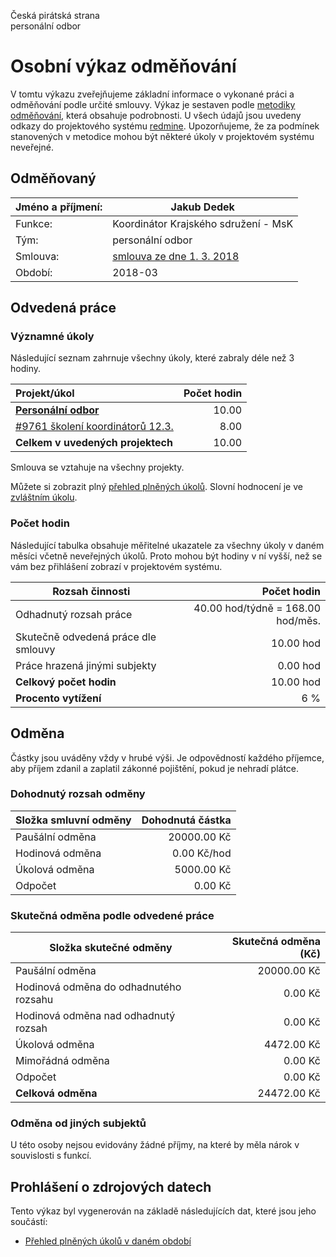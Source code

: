Česká pirátská strana  
personální odbor

Osobní výkaz odměňování
=======================

V tomtu výkazu zveřejňujeme základní informace o vykonané práci a odměňování
podle určité smlouvy. Výkaz je sestaven podle [metodiky odměňování][metodika],
která obsahuje podrobnosti. U všech údajů jsou uvedeny odkazy do projektového
systému [redmine](https://redmine.pirati.cz). Upozorňujeme, že za podmínek
stanovených v metodice mohou být některé úkoly v projektovém systému neveřejné.

Odměňovaný
----------

Jméno a příjmení:                      | Jakub Dedek
-----------------------                | --------------------
Funkce:                                | Koordinátor Krajského sdružení - MsK
Tým:                                   | personální odbor
Smlouva:                               | [smlouva ze dne 1. 3. 2018][smlouva]
Období:                                | 2018-03


Odvedená práce
--------------

### Významné úkoly

Následující seznam zahrnuje všechny úkoly, které zabraly déle než 3 hodiny.

| Projekt/úkol                              |   Počet hodin |
|:------------------------------------------|--------------:|
| **[Personální odbor][p63]**               |         10.00 |
| [#9761 školení koordinátorů 12.3.][t9761] |          8.00 |
| **Celkem v uvedených projektech**         |         10.00 |

Smlouva se vztahuje na všechny projekty. 

Můžete si zobrazit plný [přehled plněných úkolů][tasklist].
Slovní hodnocení je ve [zvláštním úkolu][hodnoceni].


### Počet hodin

Následující tabulka obsahuje měřitelné ukazatele za všechny úkoly v daném měsíci
včetně neveřejných úkolů. Proto mohou být hodiny v ní vyšší, než se vám bez
přihlášení zobrazí v projektovém systému.

Rozsah činnosti                        | Počet hodin
--------------                         | ----------:
Odhadnutý rozsah práce                 |  40.00 hod/týdně = 168.00 hod/měs.
Skutečně odvedená práce dle smlouvy    |  10.00 hod
Práce hrazená jinými subjekty          |   0.00 hod
**Celkový počet hodin**                |  10.00 hod
**Procento vytížení**                  |    6 %

Odměna
------

Částky jsou uváděny vždy v hrubé výši. Je odpovědností každého příjemce, aby
příjem zdanil a zaplatil zákonné pojištění, pokud je nehradí plátce.

### Dohodnutý rozsah odměny

Složka smluvní odměny                  | Dohodnutá částka
----------------                       | ------------------:
Paušální odměna                        | 20000.00 Kč
Hodinová odměna                        |     0.00 Kč/hod
Úkolová odměna                         |  5000.00 Kč
Odpočet                                |     0.00 Kč

### Skutečná odměna podle odvedené práce

Složka skutečné odměny                 | Skutečná odměna (Kč)
---------------------                  | ---------------------:
Paušální odměna                        | 20000.00 Kč
Hodinová odměna do odhadnutého rozsahu |     0.00 Kč
Hodinová odměna nad odhadnutý rozsah   |     0.00 Kč
Úkolová odměna                         |  4472.00 Kč
Mimořádná odměna                       |     0.00 Kč
Odpočet                                |     0.00 Kč
**Celková odměna**                     | 24472.00 Kč


### Odměna od jiných subjektů

U této osoby nejsou evidovány žádné příjmy, na které by měla nárok v souvislosti s funkcí.


Prohlášení o zdrojových datech
------------------------------

Tento výkaz byl vygenerován na základě následujících dat, které jsou jeho součástí:

* [Přehled plněných úkolů v daném období](user_report.csv)

[hodnoceni]: https://redmine.pirati.cz/issues/
[metodika]: https://redmine.pirati.cz/projects/po/wiki/Odmenovani


[p63]: https://redmine.pirati.cz/time_entries?c[]=project&c[]=user&c[]=activity&c[]=issue&c[]=hours&c[]=cf_16&c[]=spent_on&f[]=spent_on&f[]=user_id&f[]=&op[spent_on]=><&op[user_id]==&utf8=%E2%9C%93&v[spent_on][]=2018-03-01&v[spent_on][]=2018-03-31&v[user_id][]=4&v[user_id][]=8&v[user_id][]=9&f[]=project_id&op[project_id]==&v[project_id][]=63

[t9761]: https://redmine.pirati.cz/issues/9761/time_entries?c[]=project&c[]=user&c[]=activity&c[]=issue&c[]=hours&c[]=cf_16&c[]=spent_on&f[]=spent_on&f[]=user_id&f[]=&op[spent_on]=><&op[user_id]==&utf8=%E2%9C%93&v[spent_on][]=2018-03-01&v[spent_on][]=2018-03-31&v[user_id][]=4&v[user_id][]=8&v[user_id][]=9



[tasklist]: https://redmine.pirati.cz/time_entries?c[]=project&c[]=user&c[]=activity&c[]=issue&c[]=hours&c[]=cf_16&c[]=spent_on&f[]=spent_on&f[]=user_id&f[]=&op[spent_on]=><&op[user_id]==&utf8=%E2%9C%93&v[spent_on][]=2018-03-01&v[spent_on][]=2018-03-31&v[user_id][]=489

[smlouva]: https://smlouvy.pirati.cz/smlouvy/2018/03/01/kk-msk/
